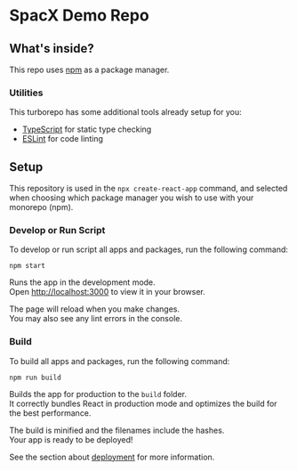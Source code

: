 # SpacX Demo Repo


## What's inside?

This repo uses [npm](https://www.npmjs.com/) as a package manager.


### Utilities

This turborepo has some additional tools already setup for you:

- [TypeScript](https://www.typescriptlang.org/) for static type checking
- [ESLint](https://eslint.org/) for code linting

## Setup

This repository is used in the `npx create-react-app` command, and selected when choosing which package manager you wish to use with your monorepo (npm).

### Develop or Run Script

To develop or run script all apps and packages, run the following command:

```
npm start
```

Runs the app in the development mode.\
Open [http://localhost:3000](http://localhost:3000) to view it in your browser.

The page will reload when you make changes.\
You may also see any lint errors in the console.

### Build

To build all apps and packages, run the following command:

```
npm run build
```

Builds the app for production to the `build` folder.\
It correctly bundles React in production mode and optimizes the build for the best performance.

The build is minified and the filenames include the hashes.\
Your app is ready to be deployed!

See the section about [deployment](https://facebook.github.io/create-react-app/docs/deployment) for more information.

